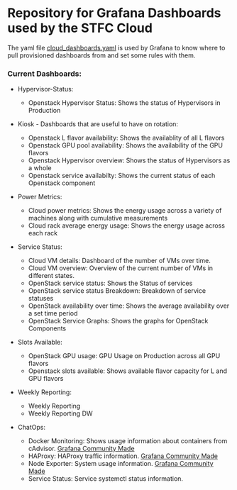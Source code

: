 # Repository for Grafana Dashboards used by the STFC Cloud

The yaml file [cloud_dashboards.yaml](cloud_dashboards.yaml) is used by Grafana to know where to pull provisioned dashboards from and set some rules with them.


### Current Dashboards:

- Hypervisor-Status:
    - Openstack Hypervisor Status: Shows the status of Hypervisors in Production

- Kiosk - Dashboards that are useful to have on rotation:
    - Openstack L flavor availability: Shows the availablity of all L flavors
    - Openstack GPU pool availability: Shows the availability of the GPU flavors
    - Openstack Hypervisor overview: Shows the status of Hypervisors as a whole
    - Openstack service availabilty: Shows the current status of each Openstack component

- Power Metrics:
    - Cloud power metrics: Shows the energy usage across a variety of machines along with cumulative measurements
    - Cloud rack average energy usage: Shows the energy usage across each rack

- Service Status:
    - Cloud VM details: Dashboard of the number of VMs over time.
    - Cloud VM overview: Overview of the current number of VMs in different states.
    - OpenStack service status: Shows the Status of services
    - OpenStack service status Breakdown: Breakdown of service statuses
    - OpenStack availability over time: Shows the average availability over a set time period
    - OpenStack Service Graphs: Shows the graphs for OpenStack Components

- Slots Available:
    - OpenStack GPU usage: GPU Usage on Production across all GPU flavors
    - Openstack slots available: Shows available flavor capacity for L and GPU flavors

- Weekly Reporting:
    - Weekly Reporting
    - Weekly Reporting DW

- ChatOps:
    - Docker Monitoring: Shows usage information about containers from cAdvisor. [Grafana Community Made](https://grafana.com/grafana/dashboards/15798-docker-monitoring/)
    - HAProxy: HAProxy traffic information. [Grafana Community Made](https://github.com/rfmoz/grafana-dashboards)
    - Node Exporter: System usage information. [Grafana Community Made](https://github.com/rfmoz/grafana-dashboards)
    - Service Status: Service systemctl status information.
